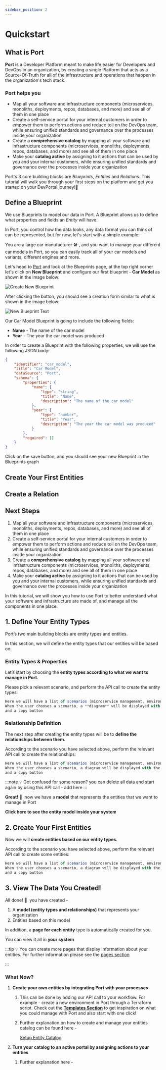 ```yaml
---
sidebar_position: 2
---
```


# Quickstart

## What is Port

**Port** is a Developer Platform meant to make life easier for Developers and DevOps in an organization, by creating a single Platform that acts as a Source-Of-Truth for all of the infrastructure and operations that happen in the organization's tech stack.

### Port helps you

* Map all your software and infrastructure components (microservices, monoliths, deployments, repos, databases, and more) and see all of them in one place
* Create a self-service portal for your internal customers in order to empower them to perform actions and reduce toil on the DevOps team, while ensuring unified standards and governance over the processes inside your organization 
* Create a **comprehensive catalog** by mapping all your software and infrastructure components (microservices, monoliths, deployments, repos, databases, and more) and see all of them in one place
* Make your **catalog active** by assigning to it actions that can be used by you and your internal customers, while ensuring unified standards and governance over the processes inside your organization

Port's 3 core building blocks are *Blueprints*, *Entities* and *Relations*. This tutorial will walk you through your first steps on the platform and get you started on your DevPortal journey!🚢 

## Define a Blueprint

We use Blueprints to model our data in Port. A Blueprint allows us to define what properties and fields an *Entity* will have.

In Port, you control how the data looks, any data format you can think of can be represented, but for now, let's start with a simple example:

You are a large car manufacturer 🛠 , and you want to manage your different car models in Port, so you can easily track all of your car models and variants, different engines and more.

Let's head to [Port](https://app.getport.io/blueprints) and look at the Blueprints page, at the top right corner let's click on **New Blueprint** and configure our first blueprint - **Car Model** as shown in the image below:

![Create New Blueprint](/img/introduction/quickstart/newBlueprintButton.png)

After clicking the button, you should see a creation form similar to what is shown in the image below:

![New Blueprint Text](/img/introduction/quickstart/newBlueprintDefaultText.png)

Our Car Model Blueprint is going to include the following fields:

- **Name** - The name of the car model
- **Year** - The year the car model was produced

In order to create a Blueprint with the following properties, we will use the following JSON body:

```json
{
    "identifier": "car_model",
    "title": "Car Model",
    "dataSource": "Port",
    "schema": {
        "properties": {
            "name": {
                "type": "string",
                "title": "Name",
                "description": "The name of the car model"
            },
            "year": {
                "type": "number",
                "title": "Year",
                "description": "The year the car model was produced"
            }
        },
        "required": []
    }
}
```

Click on the save button, and you should see your new Blueprint in the Blueprints graph

## Create Your First Entities

## Create a Relation

## Next Steps

1. Map all your software and infrastructure components (microservices, monoliths, deployments, repos, databases, and more) and see all of them in one place
2. Create a self-service portal for your internal customers in order to empower them to perform actions and reduce toil on the DevOps team, while ensuring unified standards and governance over the processes inside your organization
3. Create a **comprehensive catalog** by mapping all your software and infrastructure components (microservices, monoliths, deployments, repos, databases, and more) and see all of them in one place
4. Make your **catalog active** by assigning to it actions that can be used by you and your internal customers, while ensuring unified standards and governance over the processes inside your organization

In this tutorial, we will show you how to use Port to better understand what your software and infrastructure are made of, and manage all the components in one place.

## 1. Define Your Entity Types

Port’s two main building blocks are entity types and entities.

In this section, we will define the entity types that our entities will be based on.

### Entity Types & Properties

Let’s start by choosing the **entity types according to what we want to manage in Port.**

Please pick a relevant scenario, and perform the API call to create the entity types:

```jsx
Here we will have a list of scenarios (microservice management, environments..).
When the user chooses a scenario, a **diagram** will be displayed with the **API code**
and a copy button
```

### Relationship Definition

The next step after creating the entity types will be to **define the relationships between them.**

According to the scenario you have selected above, perform the relevant API call to create the relationships:

```jsx
Here we will have a list of scenarios (microservice management, environments..).
When the user chooses a scenario, a diagram will be displayed with the API code
and a copy button
```

:::note
💡 Got confused for some reason? you can delete all data and start again by using this API call - add here
:::


**Great! 🥳**  now we have a **model** that represents the entities that we want to manage in Port

**Click here to see the entity model inside your system**

## 2. Create Your First Entities

Now we will **create entities based on our entity types.**

According to the scenario you have selected above, perform the relevant API call to create some entities:

```jsx
Here we will have a list of scenarios (microservice management, environments..).
When the user chooses a scenario, a diagram will be displayed with the API code
and a copy button
```

## 3. View The Data You Created!

All done! 🎊  you have created -

1. A **model (entity types and relationships)** that represents your organization
2. Entities based on this model

In addition, a **page for each entity** type is automatically created for you.

You can view it all in **your system**

:::tip
💡 You can create more pages that display information about your entities. For further information please see the [pages section](https://www.notion.so/Pages-8e026b983f2d40cb8f9b3c04b9b50c03)

:::

### What Now?

1. **Create your own entities by integrating Port with your processes**
    1. This can be done by adding our API call to your workflow. For example - create a new environment in Port through a Terraform script. Check out the **[Templates Section](https://www.notion.so/Templates-6f16be20ed234ed5a77952e2494b7c26)** to get inspiration on what you could manage with Port and also start with one click!
    2. Further explanation on how to create and manage your entities catalog can be found here -

        [Setup Entity Catalog](https://www.notion.so/Setup-Entity-Catalog-bf55227428414e309a5a76ede04d5fff)

2. **Turn your catalog to an active portal by assigning actions to your entities**
    1. Further explanation here -
